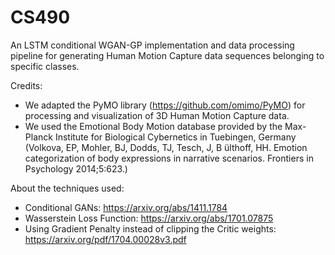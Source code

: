 # CS490

An LSTM conditional WGAN-GP implementation and data processing pipeline for generating Human Motion Capture data sequences
belonging to specific classes.

Credits:
* We adapted the PyMO library (https://github.com/omimo/PyMO) for processing and visualization of 3D Human Motion Capture data.
* We used the Emotional Body Motion database provided by the Max-Planck Institute for Biological Cybernetics in
Tuebingen, Germany (Volkova, EP, Mohler, BJ, Dodds, TJ, Tesch, J, B ̈ulthoff, HH. Emotion categorization of body expressions in narrative
scenarios. Frontiers in Psychology 2014;5:623.)

About the techniques used:
* Conditional GANs: https://arxiv.org/abs/1411.1784
* Wasserstein Loss Function: https://arxiv.org/abs/1701.07875
* Using Gradient Penalty instead of clipping the Critic weights: https://arxiv.org/pdf/1704.00028v3.pdf
